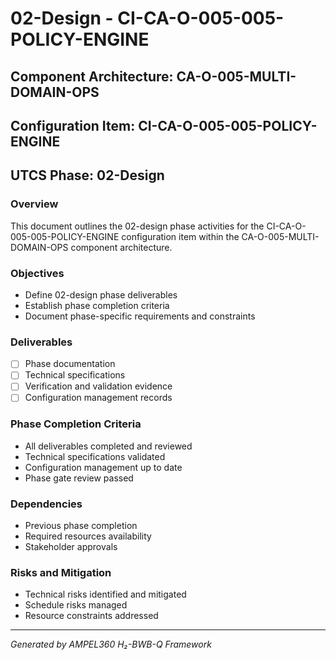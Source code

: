 # 02-Design - CI-CA-O-005-005-POLICY-ENGINE

## Component Architecture: CA-O-005-MULTI-DOMAIN-OPS
## Configuration Item: CI-CA-O-005-005-POLICY-ENGINE
## UTCS Phase: 02-Design

### Overview
This document outlines the 02-design phase activities for the CI-CA-O-005-005-POLICY-ENGINE configuration item within the CA-O-005-MULTI-DOMAIN-OPS component architecture.

### Objectives
- Define 02-design phase deliverables
- Establish phase completion criteria
- Document phase-specific requirements and constraints

### Deliverables
- [ ] Phase documentation
- [ ] Technical specifications
- [ ] Verification and validation evidence
- [ ] Configuration management records

### Phase Completion Criteria
- All deliverables completed and reviewed
- Technical specifications validated
- Configuration management up to date
- Phase gate review passed

### Dependencies
- Previous phase completion
- Required resources availability
- Stakeholder approvals

### Risks and Mitigation
- Technical risks identified and mitigated
- Schedule risks managed
- Resource constraints addressed

---
*Generated by AMPEL360 H₂-BWB-Q Framework*
